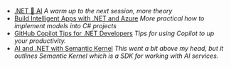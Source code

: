 - [.NET 💖 AI](Day%201/dotnet%20💖%20AI.md)
  _A warm up to the next session, more theory_
- [Build Intelligent Apps with .NET and Azure](Day%201/Build%20Intelligent%20Apps%20with%20.NET%20and%20Azure.md)
  _More practical how to implement models into C# projects_
- [GitHub Copilot Tips for .NET Developers](../Day%203/GitHub%20Copilot%20Tips%20for%20.NET%20Developers.md)
  _Tips for using Copilot to up your productivity._
- [AI and .NET with Semantic Kernel](../Day%20Bonus/AI%20and%20.NET%20with%20Semantic%20Kernel.md)
  _This went a bit above my head, but it outlines Semantic Kernel which is a SDK for working with AI services._